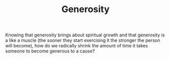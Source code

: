 ﻿---
title: Generosity
intro: How can technology help people experience the joy of giving?
champions:
- name:
    Generis
  logo:
    generis.png
---
Knowing that generosity brings about spiritual growth and that generosity is a like a muscle (the sooner they start exercising it the stronger the person will become), how do we radically shrink the amount of time it takes someone to become generous to a cause?

